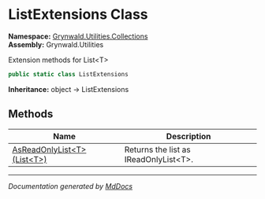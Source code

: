 ﻿<!--  
  <auto-generated>   
    The contents of this file were generated by a tool.  
    Changes to this file may be list if the file is regenerated  
  </auto-generated>   
-->

# ListExtensions Class

**Namespace:** [Grynwald.Utilities.Collections](../index.md)  
**Assembly:** Grynwald.Utilities

Extension methods for List\<T\>

```csharp
public static class ListExtensions
```

**Inheritance:** object → ListExtensions

## Methods

| Name                                                        | Description                             |
| ----------------------------------------------------------- | --------------------------------------- |
| [AsReadOnlyList\<T\>(List\<T\>)](methods/AsReadOnlyList.md) | Returns the list as IReadOnlyList\<T\>. |

___

*Documentation generated by [MdDocs](https://github.com/ap0llo/mddocs)*
